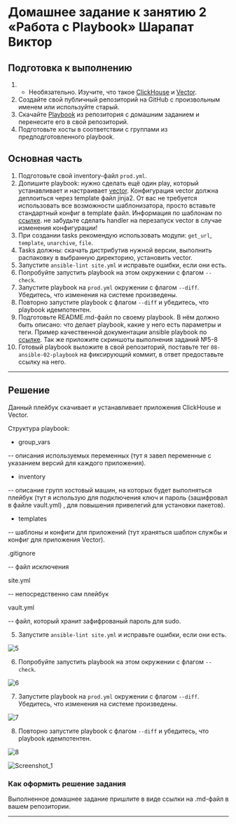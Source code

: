 # Домашнее задание к занятию 2 «Работа с Playbook» Шарапат Виктор

## Подготовка к выполнению

1. * Необязательно. Изучите, что такое [ClickHouse](https://www.youtube.com/watch?v=fjTNS2zkeBs) и [Vector](https://www.youtube.com/watch?v=CgEhyffisLY).
2. Создайте свой публичный репозиторий на GitHub с произвольным именем или используйте старый.
3. Скачайте [Playbook](./playbook/) из репозитория с домашним заданием и перенесите его в свой репозиторий.
4. Подготовьте хосты в соответствии с группами из предподготовленного playbook.

## Основная часть

1. Подготовьте свой inventory-файл `prod.yml`.
2. Допишите playbook: нужно сделать ещё один play, который устанавливает и настраивает [vector](https://vector.dev). Конфигурация vector должна деплоиться через template файл jinja2. От вас не требуется использовать все возможности шаблонизатора, просто вставьте стандартный конфиг в template файл. Информация по шаблонам по [ссылке](https://www.dmosk.ru/instruktions.php?object=ansible-nginx-install). не забудьте сделать handler на перезапуск vector в случае изменения конфигурации!
3. При создании tasks рекомендую использовать модули: `get_url`, `template`, `unarchive`, `file`.
4. Tasks должны: скачать дистрибутив нужной версии, выполнить распаковку в выбранную директорию, установить vector.
5. Запустите `ansible-lint site.yml` и исправьте ошибки, если они есть.
6. Попробуйте запустить playbook на этом окружении с флагом `--check`.
7. Запустите playbook на `prod.yml` окружении с флагом `--diff`. Убедитесь, что изменения на системе произведены.
8. Повторно запустите playbook с флагом `--diff` и убедитесь, что playbook идемпотентен.
9. Подготовьте README.md-файл по своему playbook. В нём должно быть описано: что делает playbook, какие у него есть параметры и теги. Пример качественной документации ansible playbook по [ссылке](https://github.com/opensearch-project/ansible-playbook). Так же приложите скриншоты выполнения заданий №5-8
10. Готовый playbook выложите в свой репозиторий, поставьте тег `08-ansible-02-playbook` на фиксирующий коммит, в ответ предоставьте ссылку на него.

---

## Решение

Данный плейбук скачивает и устанавливает приложения ClickHouse и Vector.

Структура playbook:

* group_vars
 
-- описания используемых переменных (тут я завел переменные с указанием версий для каждого приложения).

* inventory

-- описание групп хостовый машин, на которых будет выполняться плейбук (тут я использую для подключения ключ и пароль (зашифровал в файле vault.yml) , для повышения привелегий для установки пакетов).

*  templates

-- шаблоны и конфиги для приложений (тут храняться шаблон службы и конфиг для приложения Vector).

 .gitignore

-- файл исключения 

 site.yml

 -- непосредственно сам плейбук

 vault.yml

-- файл, который хранит зафифрованый пароль для sudo.




5. Запустите `ansible-lint site.yml` и исправьте ошибки, если они есть.

![5](https://github.com/user-attachments/assets/e559e268-5a19-478e-8439-27952c72ac53)

6. Попробуйте запустить playbook на этом окружении с флагом `--check`.

![6](https://github.com/user-attachments/assets/559c5147-ab1e-4460-a0bf-a3e1186514f6)

7. Запустите playbook на `prod.yml` окружении с флагом `--diff`. Убедитесь, что изменения на системе произведены.

![7](https://github.com/user-attachments/assets/741fd0b2-c58d-4a04-8e9a-a096ed69c6b9)

8. Повторно запустите playbook с флагом `--diff` и убедитесь, что playbook идемпотентен.

![8](https://github.com/user-attachments/assets/523e4a3b-8c6b-4feb-b91d-8ed25b8eb8e6)

![Screenshot_1](https://github.com/user-attachments/assets/ca8f066b-1bfe-4fa5-b671-7b4a09e58d35)



### Как оформить решение задания

Выполненное домашнее задание пришлите в виде ссылки на .md-файл в вашем репозитории.

---
